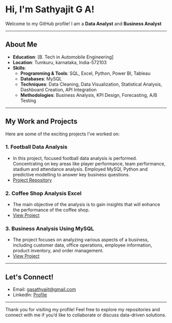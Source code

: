 # Hi, I'm Sathyajit G A!

Welcome to my GitHub profile! I am a **Data Analyst** and **Business Analyst**

---

## About Me
- **Education**: [B. Tech in Automobile Engineering]
- **Location**: Tumkuru, karnataka, India-572103
- **Skills**:
  - **Programming & Tools**:  SQL, Excel, Python, Power BI, Tableau
  - **Databases**: MySQL
  - **Techniques**: Data Cleaning, Data Visualization, Statistical Analysis, Dashboard Creation, API Integration
  - **Methodologies**: Business Analysis, KPI Design, Forecasting, A/B Testing

---

## My Work and Projects
Here are some of the exciting projects I’ve worked on:

### 1. **Football Data Analysis**  
- In this project, focused football data analysis is performed. Concentrating on key areas like player performance, team performance, stadium and attendance analysis. Employed MySQl, Python and predictive modelling to answer key business questions.
- [Project Repository](https://github.com/Neoleo3/Automobile_Sales_Analaysis_Excel)

### 2. **Coffee Shop Analysis Excel**  
- The main objective of the analysis is to gain insights that will enhance the performance of the coffee shop.
- [View Project](https://github.com/Neoleo3/Coffee_Shop_Analysis_Excel)

### 3. **Business Analysis Using MySQL**  
- The project focuses on analyzing various aspects of a business, including customer data, office operations, employee information, product inventory, and order management.
- [View Project](https://github.com/Neoleo3/Business-Analysis)

---

## Let's Connect!
- Email: [gasathyajit@gmail.com](gasathyajit@gmail.com)
- LinkedIn: [Profile](www.linkedin.com/in/sathyajit-g-a-564017110)

---

Thank you for visiting my profile! Feel free to explore my repositories and connect with me if you’d like to collaborate or discuss data-driven solutions. 

